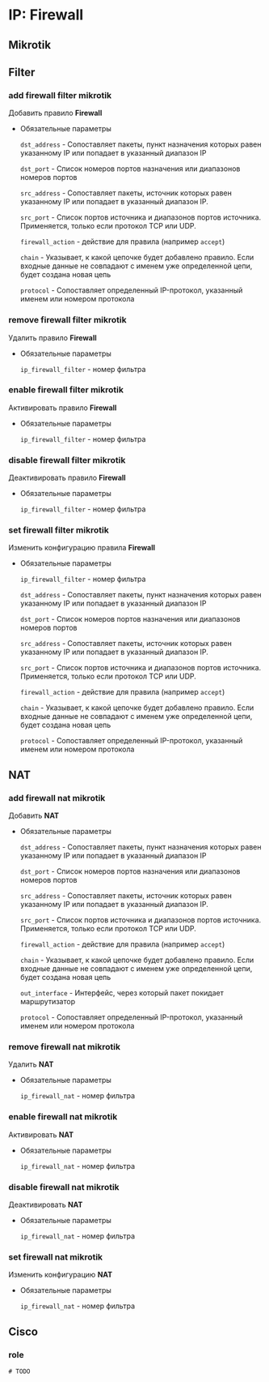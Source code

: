 # IP: Firewall

## Mikrotik

## Filter

### add firewall filter mikrotik

Добавить правило **Firewall**

- Обязательные параметры

  `dst_address` - Сопоставляет пакеты, пункт назначения которых равен указанному IP или попадает в указанный диапазон IP

  `dst_port` - Список номеров портов назначения или диапазонов номеров портов

  `src_address` - Сопоставляет пакеты, источник которых равен указанному IP или попадает в указанный диапазон IP.

  `src_port` - Список портов источника и диапазонов портов источника. Применяется, только если протокол TCP или UDP.

  `firewall_action` - действие для правила (например `accept`)

  `chain` - Указывает, к какой цепочке будет добавлено правило. Если входные данные не совпадают с именем уже
  определенной цепи, будет создана новая цепь

  `protocol` - Сопоставляет определенный IP-протокол, указанный именем или номером протокола

### remove firewall filter mikrotik

Удалить правило **Firewall**

- Обязательные параметры

  `ip_firewall_filter` - номер фильтра

### enable firewall filter mikrotik

Активировать правило **Firewall**

- Обязательные параметры

  `ip_firewall_filter` - номер фильтра

### disable firewall filter mikrotik

Деактивировать правило **Firewall**

- Обязательные параметры

  `ip_firewall_filter` - номер фильтра

### set firewall filter mikrotik

Изменить конфигурацию правила **Firewall**

- Обязательные параметры

  `ip_firewall_filter` - номер фильтра

  `dst_address` - Сопоставляет пакеты, пункт назначения которых равен указанному IP или попадает в указанный диапазон IP

  `dst_port` - Список номеров портов назначения или диапазонов номеров портов

  `src_address` - Сопоставляет пакеты, источник которых равен указанному IP или попадает в указанный диапазон IP.

  `src_port` - Список портов источника и диапазонов портов источника. Применяется, только если протокол TCP или UDP.

  `firewall_action` - действие для правила (например `accept`)

  `chain` - Указывает, к какой цепочке будет добавлено правило. Если входные данные не совпадают с именем уже
  определенной цепи, будет создана новая цепь

  `protocol` - Сопоставляет определенный IP-протокол, указанный именем или номером протокола

## NAT

### add firewall nat mikrotik

Добавить **NAT**

- Обязательные параметры

  `dst_address` - Сопоставляет пакеты, пункт назначения которых равен указанному IP или попадает в указанный диапазон IP

  `dst_port` - Список номеров портов назначения или диапазонов номеров портов

  `src_address` - Сопоставляет пакеты, источник которых равен указанному IP или попадает в указанный диапазон IP.

  `src_port` - Список портов источника и диапазонов портов источника. Применяется, только если протокол TCP или UDP.

  `firewall_action` - действие для правила (например `accept`)

  `chain` - Указывает, к какой цепочке будет добавлено правило. Если входные данные не совпадают с именем уже
  определенной цепи, будет создана новая цепь

  `out_interface` - Интерфейс, через который пакет покидает маршрутизатор
  
  `protocol` - Сопоставляет определенный IP-протокол, указанный именем или номером протокола

### remove firewall nat mikrotik

Удалить **NAT**

- Обязательные параметры

  `ip_firewall_nat` - номер фильтра

### enable firewall nat mikrotik

Активировать **NAT**

- Обязательные параметры

  `ip_firewall_nat` - номер фильтра

### disable firewall nat mikrotik

Деактивировать **NAT**

- Обязательные параметры

  `ip_firewall_nat` - номер фильтра

### set firewall nat mikrotik

Изменить конфигурацию **NAT**

- Обязательные параметры

  `ip_firewall_nat` - номер фильтра

## Cisco

### role

    # TODO